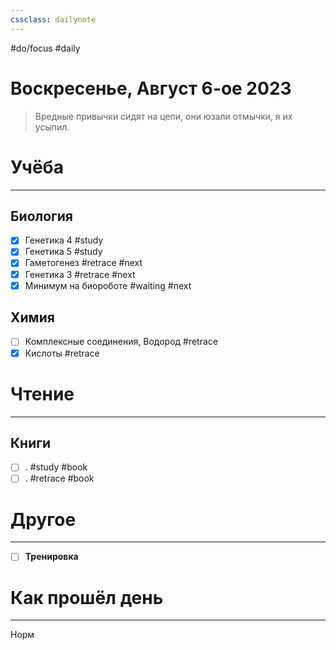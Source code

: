 ```yaml
---
cssclass: dailynote
---
```

#do/focus #daily
# Воскресенье,  Август 6-ое 2023
> Вредные привычки сидят на цепи, они юзали отмычки, я их усыпил. 

# Учёба
---
## Биология
- [x] Генетика 4 #study
- [x] Генетика 5 #study  
- [x] Гаметогенез #retrace #next 
- [x] Генетика 3 #retrace #next 
- [x] Минимум на биороботе #waiting #next  
## Химия
- [ ] Комплексные соединения, Водород #retrace
- [x] Кислоты #retrace  
# Чтение
---
## Книги
- [ ] . #study #book
- [ ] . #retrace #book
# Другое
---
- [ ] **Тренировка**

# Как прошёл день
---
Норм